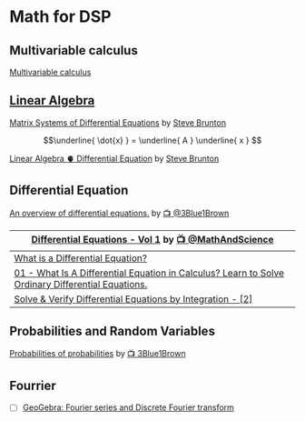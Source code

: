 # Math for DSP

## Multivariable calculus

[Multivariable calculus](https://www.khanacademy.org/math/multivariable-calculus)

## [Linear Algebra](linear-algebra)

[Matrix Systems of Differential Equations](https://youtu.be/Vtijyyo5fKI)  by [Steve Brunton](https://www.youtube.com/@Eigensteve)

```math
\underline{ \dot{x} } = \underline{ A } \underline{ x }

```

[Linear Algebra :anatomical_heart: Differential Equation](https://youtu.be/Vtijyyo5fKI?t=867)  by [Steve Brunton](https://www.youtube.com/@Eigensteve)

## Differential Equation

[An overview of differential equations.](https://www.youtube.com/playlist?list=PLZHQObOWTQDNPOjrT6KVlfJuKtYTftqH6) by [:tv: @3Blue1Brown](https://www.youtube.com/@3blue1brown)

| [Differential Equations - Vol 1](https://www.youtube.com/playlist?list=PLnVYEpTNGNtV8Rt8WebZ6exvjjkcsAnXc) by [:tv: @MathAndScience](https://www.youtube.com/@MathAndScience) |
|-|
| [What is a Differential Equation?](https://www.youtube.com/watch?v=PdY_LZBZ6kI) |
| [01 - What Is A Differential Equation in Calculus? Learn to Solve Ordinary Differential Equations.](https://youtu.be/K80YEHQpx9g) |
| [Solve & Verify Differential Equations by Integration - \[2\]](https://www.youtube.com/watch?v=tPRSxkdUvZg) |




## Probabilities and Random Variables

[Probabilities of probabilities](https://www.youtube.com/playlist?list=PLZHQObOWTQDOjmo3Y6ADm0ScWAlEXf-fp) by [:tv: 3Blue1Brown](https://www.youtube.com/@3blue1brown)

## Fourrier



- [ ] [GeoGebra: Fourier series and Discrete Fourier transform](https://www.geogebra.org/m/t9uspumz)
